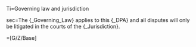 Ti=Governing law and jurisdiction

sec=The {_Governing_Law} applies to this {_DPA} and all disputes will only be litigated in the courts of the {_Jurisdiction}.

=[G/Z/Base]
